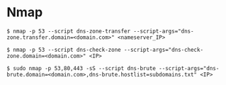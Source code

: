 # Nmap

`$ nmap -p 53 --script dns-zone-transfer --script-args="dns-zone.transfer.domain=<domain.com>" <nameserver_IP>`

`$ nmap -p 53 --script dns-check-zone --script-args="dns-check-zone.domain=<domain.com>" <IP>`

`$ sudo nmap -p 53,80,443 -sS --script dns-brute --script-args="dns-brute.domain=<domain.com>,dns-brute.hostlist=subdomains.txt" <IP>`